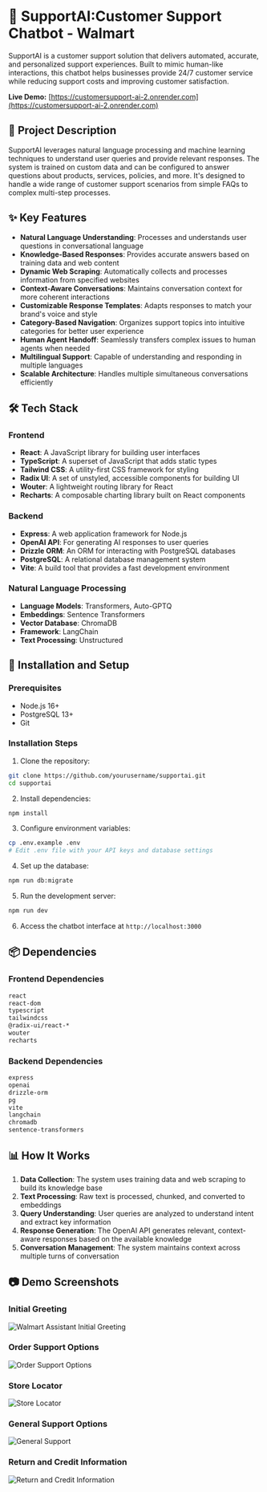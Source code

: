 # 🤖 SupportAI:Customer Support Chatbot - Walmart

SupportAI is a customer support solution that delivers automated, accurate, and personalized support experiences. Built to mimic human-like interactions, this chatbot helps businesses provide 24/7 customer service while reducing support costs and improving customer satisfaction.

**Live Demo:** [https://customersupport-ai-2.onrender.com](https://customersupport-ai-2.onrender.com)

## 📝 Project Description

SupportAI leverages natural language processing and machine learning techniques to understand user queries and provide relevant responses. The system is trained on custom data and can be configured to answer questions about products, services, policies, and more. It's designed to handle a wide range of customer support scenarios from simple FAQs to complex multi-step processes.

## ✨ Key Features

- **Natural Language Understanding**: Processes and understands user questions in conversational language
- **Knowledge-Based Responses**: Provides accurate answers based on training data and web content
- **Dynamic Web Scraping**: Automatically collects and processes information from specified websites
- **Context-Aware Conversations**: Maintains conversation context for more coherent interactions
- **Customizable Response Templates**: Adapts responses to match your brand's voice and style
- **Category-Based Navigation**: Organizes support topics into intuitive categories for better user experience
- **Human Agent Handoff**: Seamlessly transfers complex issues to human agents when needed
- **Multilingual Support**: Capable of understanding and responding in multiple languages
- **Scalable Architecture**: Handles multiple simultaneous conversations efficiently

## 🛠️ Tech Stack

### Frontend
- **React**: A JavaScript library for building user interfaces
- **TypeScript**: A superset of JavaScript that adds static types
- **Tailwind CSS**: A utility-first CSS framework for styling
- **Radix UI**: A set of unstyled, accessible components for building UI
- **Wouter**: A lightweight routing library for React
- **Recharts**: A composable charting library built on React components

### Backend
- **Express**: A web application framework for Node.js
- **OpenAI API**: For generating AI responses to user queries
- **Drizzle ORM**: An ORM for interacting with PostgreSQL databases
- **PostgreSQL**: A relational database management system
- **Vite**: A build tool that provides a fast development environment

### Natural Language Processing
- **Language Models**: Transformers, Auto-GPTQ
- **Embeddings**: Sentence Transformers
- **Vector Database**: ChromaDB
- **Framework**: LangChain
- **Text Processing**: Unstructured

## 🚀 Installation and Setup

### Prerequisites
- Node.js 16+
- PostgreSQL 13+
- Git

### Installation Steps

1. Clone the repository:
```bash
git clone https://github.com/yourusername/supportai.git
cd supportai
```

2. Install dependencies:
```bash
npm install
```

3. Configure environment variables:
```bash
cp .env.example .env
# Edit .env file with your API keys and database settings
```

4. Set up the database:
```bash
npm run db:migrate
```

5. Run the development server:
```bash
npm run dev
```

6. Access the chatbot interface at `http://localhost:3000`

## 📦 Dependencies

### Frontend Dependencies
```bash
react
react-dom
typescript
tailwindcss
@radix-ui/react-*
wouter
recharts
```

### Backend Dependencies
```bash
express
openai
drizzle-orm
pg
vite
langchain
chromadb
sentence-transformers
```

## 📊 How It Works

1. **Data Collection**: The system uses training data and web scraping to build its knowledge base
2. **Text Processing**: Raw text is processed, chunked, and converted to embeddings
3. **Query Understanding**: User queries are analyzed to understand intent and extract key information
4. **Response Generation**: The OpenAI API generates relevant, context-aware responses based on the available knowledge
5. **Conversation Management**: The system maintains context across multiple turns of conversation

## 📷 Demo Screenshots

### Initial Greeting
![Walmart Assistant Initial Greeting](C:\Users\DELL\Downloads\generalsupport_ai.jpg)

### Order Support Options
![Order Support Options](https://i.imgur.com/demo2.jpg)

### Store Locator
![Store Locator](https://i.imgur.com/demo3.jpg)

### General Support Options
![General Support](https://i.imgur.com/demo4.jpg)

### Return and Credit Information
![Return and Credit Information](https://i.imgur.com/demo5.jpg)


